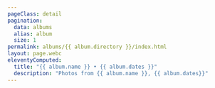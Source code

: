 ```yaml
---
pageClass: detail
pagination:
  data: albums
  alias: album
  size: 1
permalink: albums/{{ album.directory }}/index.html
layout: page.webc
eleventyComputed:
  title: "{{ album.name }} • {{ album.dates }}"
  description: "Photos from {{ album.name }}, {{ album.dates}}"
---
```


<photo-header :token="this.mapbox" :album="album" webc:nokeep></photo-header>

<section class="color__bg--contrast flow__grid flow__gap--m padding__m">
<photo webc:for="(photo, index) of this.photoData.filter(item => item.directory === album.directory)" :photo="photo" :index="index + 1" :prevdisabled="index === 0 ? true:false" :nextdisabled="index + 1 === this.photoData.filter(item => item.directory === album.directory).length ? true:false" webc:nokeep></photo>
</section>

